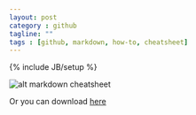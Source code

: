```yaml
---
layout: post
category : github
tagline: ""
tags : [github, markdown, how-to, cheatsheet]
---
```

{% include JB/setup %}

![alt markdown cheatsheet](https://dl.dropboxusercontent.com/u/184188903/notepad.grigoriev.eu/2012-03-11-markdown-cheatsheet/markdown_cheatsheet.png)

Or you can download [here](https://dl.dropboxusercontent.com/u/184188903/notepad.grigoriev.eu/2012-03-11-markdown-cheatsheet/markdown_cheatsheet.pdf)
